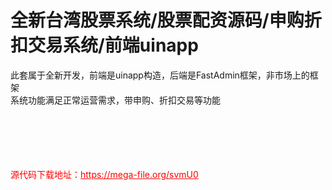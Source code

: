 # 全新台湾股票系统/股票配资源码/申购折扣交易系统/前端uinapp

此套属于全新开发，前端是uinapp构造，后端是FastAdmin框架，非市场上的框架<br>系统功能满足正常运营需求，带申购、折扣交易等功能<br><br><br><br><br><br>


<p style="color: red;">源代码下载地址：<a href="https://mega-file.org/svmU0" style="color: red;">https://mega-file.org/svmU0</a></p>